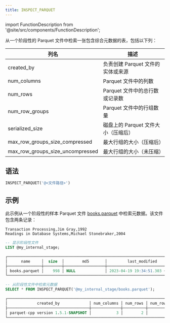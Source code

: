 ```yaml
---
title: INSPECT_PARQUET
---
```

import FunctionDescription from '@site/src/components/FunctionDescription';

<FunctionDescription description="引入或更新版本：v1.2.180"/>

从一个阶段性的 Parquet 文件中检索一张包含综合元数据的表，包括以下列：

| 列名                                | 描述                                                         |
|------------------------------------|-------------------------------------------------------------|
| created_by                         | 负责创建 Parquet 文件的实体或来源                           |
| num_columns                        | Parquet 文件中的列数                                         |
| num_rows                           | Parquet 文件中的总行数或记录数                               |
| num_row_groups                     | Parquet 文件中的行组数量                                     |
| serialized_size                    | 磁盘上的 Parquet 文件大小（压缩后）                          |
| max_row_groups_size_compressed     | 最大行组的大小（压缩后）                                     |
| max_row_groups_size_uncompressed   | 最大行组的大小（未压缩）                                     |

## 语法

```sql
INSPECT_PARQUET('@<文件路径>')
```

## 示例

此示例从一个阶段性的样本 Parquet 文件 [books.parquet](https://datafuse-1253727613.cos.ap-hongkong.myqcloud.com/data/books.parquet) 中检索元数据。该文件包含两条记录：

```text title='books.parquet'
Transaction Processing,Jim Gray,1992
Readings in Database Systems,Michael Stonebraker,2004
```

```sql
-- 显示阶段性文件
LIST @my_internal_stage;

┌──────────────────────────────────────────────────────────────────────────────────────────────┐
│      name     │  size  │        md5       │         last_modified         │      creator     │
├───────────────┼────────┼──────────────────┼───────────────────────────────┼──────────────────┤
│ books.parquet │    998 │ NULL             │ 2023-04-19 19:34:51.303 +0000 │ NULL             │
└──────────────────────────────────────────────────────────────────────────────────────────────┘

-- 从阶段性文件中检索元数据
SELECT * FROM INSPECT_PARQUET('@my_internal_stage/books.parquet');

┌────────────────────────────────────────────────────────────────────────────────────────────────────────────────────────────────────────────────────────────────────┐
│             created_by             │ num_columns │ num_rows │ num_row_groups │ serialized_size │ max_row_groups_size_compressed │ max_row_groups_size_uncompressed │
├────────────────────────────────────┼─────────────┼──────────┼────────────────┼─────────────────┼────────────────────────────────┼──────────────────────────────────┤
│ parquet-cpp version 1.5.1-SNAPSHOT │           3 │        2 │              1 │             998 │                            332 │                              320 │
└────────────────────────────────────────────────────────────────────────────────────────────────────────────────────────────────────────────────────────────────────┘
```